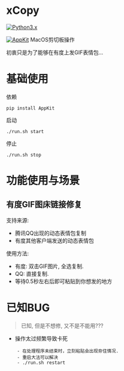 # xCopy

[![Python3.x](https://img.shields.io/badge/Python-3.7-green.svg?style=plastic)](https://www.python.org/)

[![AppKit](https://img.shields.io/badge/Lib-AppKit-red.svg?style=plastic)](https://pypi.org/project/AppKit/)
MacOS剪切板操作

初衷只是为了能够在有度上发GIF表情包...

# 基础使用

依赖
```
pip install AppKit
```

启动
```
./run.sh start
```

停止
```
./run.sh stop
```

# 功能使用与场景

## 有度GIF图床链接修复

支持来源:
- 腾讯QQ出现的动态表情包复制
- 有度其他客户端发送的动态表情包

使用方法:
- 有度: 双击GIF图片, 全选复制. 
- QQ: 直接复制.
- 等待0.5秒左右后即可粘贴到你想发的地方


# 已知BUG

> 已知, 但是不想修, 又不是不能用???

- 操作太过频繁导致卡死

```
    - 在处理程序未结束时，立刻粘贴会出现夯住情况. 
    - 重启大法可以解决
    - ./run.sh restart
```


